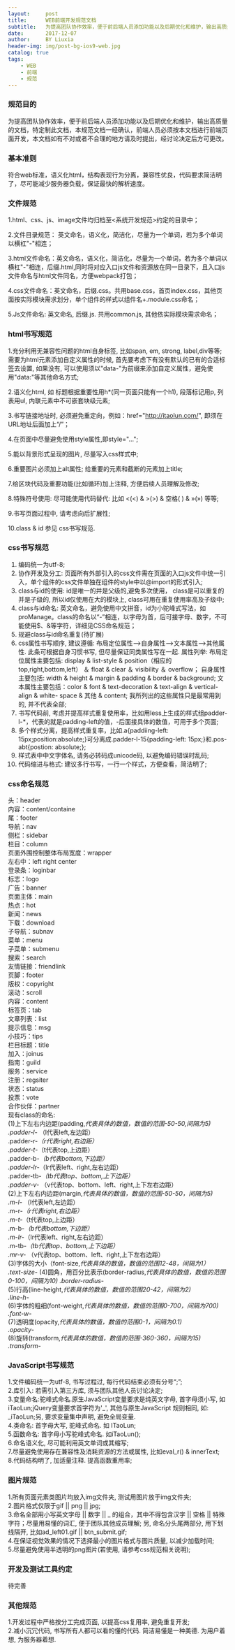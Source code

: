 ```yaml
---
layout:     post
title:      WEB前端开发规范文档
subtitle:   为提高团队协作效率，便于前后端人员添加功能以及后期优化和维护，输出高质量的文档，特定制此文档，本规范文档一经确认，前端人员必须按本文档进行前端页面开发，本文档如有不对或者不合理的地方请及时提出，经讨论决定后方可更改。
date:       2017-12-07
author:     BY Liuxia
header-img: img/post-bg-ios9-web.jpg
catalog: true
tags:
    - WEB
    - 前端
    - 规范
---
```


### 规范目的  

  为提高团队协作效率，便于前后端人员添加功能以及后期优化和维护，输出高质量的文档，特定制此文档，本规范文档一经确认，前端人员必须按本文档进行前端页面开发，本文档如有不对或者不合理的地方请及时提出，经讨论决定后方可更改。  

### 基本准则  

  符合web标准，语义化html，结构表现行为分离，兼容性优良，代码要求简洁明了，尽可能减少服务器负载，保证最快的解析速度。  

### 文件规范  

  1.html、css、js、image文件均归档至<系统开发规范>约定的目录中；  

  2.文件目录规范： 英文命名，语义化，简洁化，尽量为一个单词，若为多个单词以横杠"-"相连；  

  3.html文件命名：英文命名，语义化，简洁化，尽量为一个单词，若为多个单词以横杠"-"相连，后缀.html,同时将对应入口js文件和资源放在同一目录下，且入口js文件命名与html文件同名，方便webpack打包；  

  4.css文件命名：英文命名，后缀.css。共用base.css，首页index.css，其他页面按实际模块需求划分，单个组件的样式以组件名+.module.css命名；  

  5.Js文件命名: 英文命名, 后缀.js. 共用common.js, 其他依实际模块需求命名；  

### html书写规范  

 1.充分利用无兼容性问题的html自身标签, 比如span, em, strong, label,div等等; 需要为html元素添加自定义属性的时候, 首先要考虑下有没有默认的已有的合适标签去设置, 如果没有, 可以使用须以"data-"为前缀来添加自定义属性，避免使用"data:"等其他命名方式;  
   
 2.语义化html, 如 标题根据重要性用h*(同一页面只能有一个h1), 段落标记用p, 列表用ul, 内联元素中不可嵌套块级元素;  

 3.书写链接地址时, 必须避免重定向，例如：href="http://itaolun.com/", 即须在URL地址后面加上“/”；  

 4.在页面中尽量避免使用style属性,即style="…";  

 5.能以背景形式呈现的图片, 尽量写入css样式中;  

 6.重要图片必须加上alt属性; 给重要的元素和截断的元素加上title;  

 7.给区块代码及重要功能(比如循环)加上注释, 方便后续人员理解及修改;  

 8.特殊符号使用: 尽可能使用代码替代: 比如 <(<) & >(&gt;) & 空格( ) & »(») 等等;  

 9.书写页面过程中, 请考虑向后扩展性;  

 10.class & id 参见 css书写规范.  

### css书写规范  
1. 编码统一为utf-8;  
2. 协作开发及分工: 页面所有外部引入的css文件需在页面的入口js文件中统一引入，单个组件的css文件单独在组件的style中以@import的形式引入;  
3. class与id的使用: id是唯一的并是父级的,避免多次使用， class是可以重复的并是子级的, 所以id仅使用在大的模块上, class可用在重复使用率高及子级中;   
5. class与id命名: 英文命名，避免使用中文拼音，id为小驼峰式写法，如proManage。class的命名以“-”相连，以字母为首，后可接字母、数字，不可能使用$、&等字符，详细见CSS命名规范；    
6. 规避class与id命名重复(待扩展)  
7. css属性书写顺序, 建议遵循: 布局定位属性-->自身属性-->文本属性-->其他属性. 此条可根据自身习惯书写, 但尽量保证同类属性写在一起. 属性列举: 布局定位属性主要包括: display & list-style & position（相应的 top,right,bottom,left） ＆ float & clear ＆ visibility ＆ overflow； 自身属性主要包括: width & height & margin & padding & border & background; 文本属性主要包括：color & font & text-decoration & text-align & vertical-align & white- space & 其他 & content; 我所列出的这些属性只是最常用到的, 并不代表全部;  
8. 书写代码前, 考虑并提高样式重复使用率，比如用less上生成的样式组padder-l-*，代表的就是padding-left的值，-后面接具体的数值，可用于多个页面;  
9. 多个样式分离，提高样式重复率，比如.a{paddiing-left: 15px;position:absolute;}可分离成.padder-l-15{padding-left: 15px;}和.pos-abt{postion: absolute;};  
10. 样式表中中文字体名, 请务必转码成unicode码, 以避免编码错误时乱码;  
11. 代码缩进与格式: 建议多行书写，一行一个样式，方便查看，简洁明了;  
### css命名规范  
头：header  
内容：content/containe  
尾：footer  
导航：nav  
侧栏：sidebar  
栏目：column  
页面外围控制整体布局宽度：wrapper  
左右中：left right center  
登录条：loginbar  
标志：logo  
广告：banner  
页面主体：main  
热点：hot  
新闻：news  
下载：download  
子导航：subnav  
菜单：menu  
子菜单：submenu  
搜索：search  
友情链接：friendlink  
页脚：footer  
版权：copyright  
滚动：scroll  
内容：content  
标签页：tab  
文章列表：list  
提示信息：msg  
小技巧：tips  
栏目标题：title  
加入：joinus  
指南：guild  
服务：service  
注册：regsiter  
状态：status  
投票：vote  
合作伙伴：partner  
现有class的命名:  
(1)上下左右内边距(padding,*代表具体的数值，数值的范围-50-50,间隔为5)  
.padder-l-* （l代表left,左边距）  
.padder-r-*（r代表right,右边距）  
.padder-t-*（t代表top,上边距）  
.padder-b-*（b代表bottom,下边距）  
.padder-lr-*（lr代表left、right,左右边距）  
.padder-tb-*（tb代表top、bottom,上下边距）  
.padder-v-*  （v代表top、bottom、left、right,上下左右边距）  
(2)上下左右内边距(margin,*代表具体的数值，数值的范围-50-50，间隔为5)  
.m-l-* （l代表left,左边距）  
.m-r-*（r代表right,右边距）  
.m-t-*（t代表top,上边距）  
.m-b-*（b代表bottom,下边距）  
.m-lr-*（lr代表left、right,左右边距）  
.m-tb-*（tb代表top、bottom,上下边距）  
.mr-v-*  （v代表top、bottom、left、right,上下左右边距）  
(3)字体的大小（font-size,*代表具体的数值，数值的范围12-48，间隔为1）  
.text-size-*
(4)圆角，用百分比表示(border-radius,*代表具体的数值，数值的范围0-100，间隔为10)
.border-radius-*  
(5)行高(line-height,*代表具体的数值，数值的范围20-42，间隔为2)  
.line-h-*  
(6)字体的粗细(font-weight,*代表具体的数值，数值的范围0-700，间隔为700)  
.font-w-*  
(7)透明度(opacity,*代表具体的数值，数值的范围0-1，间隔为0.1)  
.opacity-*  
(8)旋转(transform,*代表具体的数值，数值的范围-360-360，间隔为15)  
.transform-*  

### JavaScript书写规范  
1.文件编码统一为utf-8, 书写过程过, 每行代码结束必须有分号“;”;  
2.库引入: 若需引入第三方库, 须与团队其他人员讨论决定;  
3.变量命名:驼峰式命名.原生JavaScript变量要求是纯英文字母, 首字母须小写, 如iTaoLun;jQuery变量要求首字符为'_', 其他与原生JavaScript 规则相同, 如: _iTaoLun;另, 要求变量集中声明, 避免全局变量.  
4.类命名: 首字母大写, 驼峰式命名. 如 ITaoLun;  
5.函数命名: 首字母小写驼峰式命名. 如iTaoLun();  
6.命名语义化, 尽可能利用英文单词或其缩写;  
7.尽量避免使用存在兼容性及消耗资源的方法或属性, 比如eval_r()   & innerText;  
8.代码结构明了, 加适量注释. 提高函数重用率;    
### 图片规范
1.所有页面元素类图片均放入img文件夹, 测试用图片放于img文件夹;  
2.图片格式仅限于gif || png || jpg;  
3.命名全部用小写英文字母 || 数字 || _ 的组合，其中不得包含汉字 || 空格 || 特殊字符；尽量用易懂的词汇, 便于团队其他成员理解; 另, 命名分头尾两部分, 用下划线隔开, 比如ad_left01.gif || btn_submit.gif;  
4.在保证视觉效果的情况下选择最小的图片格式与图片质量, 以减少加载时间;    
5.尽量避免使用半透明的png图片(若使用, 请参考css规范相关说明);
### 开发及测试工具约定  
待完善  
### 其他规范  
1.开发过程中严格按分工完成页面, 以提高css复用率, 避免重复开发;  
2.减小沉冗代码, 书写所有人都可以看的懂的代码. 简洁易懂是一种美德. 为用户着想, 为服务器着想.  

